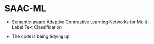 # SAAC-ML
- Semantic-aware Adaptive Contrastive Learning Networks for Multi-Label Text Classification

- The code is being tidying up
